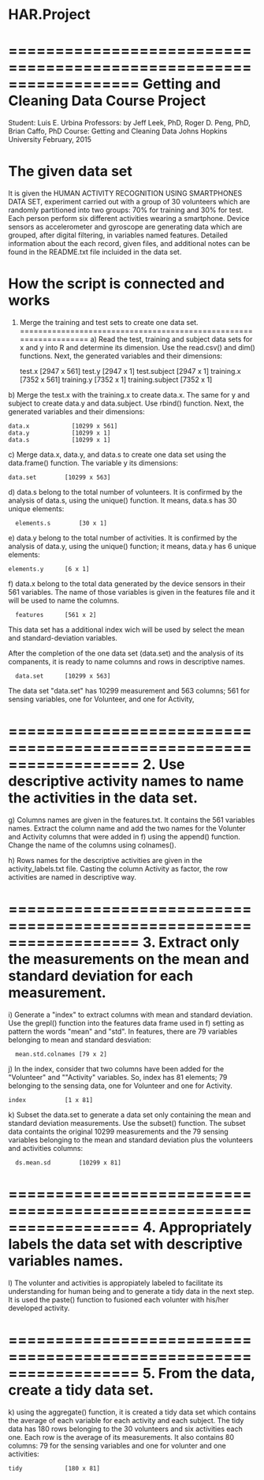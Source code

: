 # HAR.Project

==================================================================
Getting and Cleaning Data Course Project
==================================================================
Student: Luis E. Urbina
Professors: by Jeff Leek, PhD, Roger D. Peng, PhD, Brian Caffo, PhD
Course: Getting and Cleaning Data 
Johns Hopkins University
February, 2015

The given data set
==================================================================
It is given the HUMAN ACTIVITY RECOGNITION USING SMARTPHONES DATA
SET, experiment carried out with a group of 30 volunteers which are
randomly partitioned into two groups: 70% for training and 30% for 
test. Each person perform six different activities wearing a 
smartphone. Device sensors as accelerometer and gyroscope are 
generating data which are grouped, after digital filtering, in 
variables named features. Detailed information about the each 
record, given files, and additional notes can be found in the 
README.txt file incluided in the data set. 

How the script is connected and works
==================================================================
1. Merge the training and test sets to create one data set.
==================================================================
a) Read the test, training and subject data sets for x and y into R
   and determine its dimension. Use the read.csv() and dim() functions.
   Next, the generated variables and their dimensions:

    test.x			      [2947 x 561]
  	test.y			      [2947 x 1]
  	test.subject		  [2947 x 1]
  	training.x        [7352 x 561]
  	training.y		    [7352 x 1]
  	training.subject	[7352 x 1]	

b) Merge the test.x with the training.x to create data.x. The same 
   for y and subject to create data.y and data.subject. Use rbind() 
   function. Next, the generated variables and their dimensions:

  	data.x			  [10299 x 561]
  	data.y			  [10299 x 1]
  	data.s			  [10299 x 1]

c) Merge data.x, data.y, and data.s to create one data set using 
   the data.frame() function. The variable y its dimensions:

  	data.set		[10299 x 563]

d) data.s belong to the total number of volunteers. It is confirmed
   by the analysis of data.s, using the unique() function. It means, 
   data.s has 30 unique elements:

	  elements.s		[30 x 1]

e) data.y belong to the total number of activities. It is confirmed
   by the analysis of data.y, using the unique() function; it means,
   data.y has 6 unique elements:

  	elements.y		[6 x 1]

f) data.x belong to the total data generated by the device sensors 
   in their 561 variables. The name of those variables is given in 
   the features file and it will be used to name the columns. 

	  features		[561 x 2]

   This data set has a additional index wich will be used by select
   the mean and standard-deviation variables.

   After the completion of the one data set (data.set) and the analysis
   of its companents, it is ready to name columns and rows in descriptive
   names. 

	  data.set		[10299 x 563]

   The data set "data.set" has 10299 measurement and 563 columns; 
   561 for sensing variables, one for Volunteer, and one for Activity,  

==================================================================
2. Use descriptive activity names to name the activities in the data set.
==================================================================
g) Columns names are given in the features.txt. It contains the 561 
   variables names. Extract the column name and add the two names for 
   the Volunter and Activity columns that were added in f) using the 
   append() function. Change the name of the columns using colnames().

h) Rows names for the descriptive activities are given in the 
   activity_labels.txt file. Casting the column Activity as factor, 
   the row activities are named in descriptive way. 


==================================================================
3. Extract only the measurements on the mean and standard deviation
   for each measurement.
==================================================================

i) Generate a "index" to extract columns with mean and standard 
   deviation. Use the grepl() function into the features data 
   frame used in f) setting as pattern the words "mean" and "std".
   In features, there are 79 variables belonging to mean and 
   standard desviation:

	  mean.std.colnames	[79 x 2]

j) In the index, consider that two columns have been added for the 
   "Volunteer" and ""Activity" variables. So, index has 81 elements;
   79 belonging to the sensing data, one for Volunteer and one for
   Activity. 
	
  	index			[1 x 81]

k) Subset the data.set to generate a data set only containing the 
   mean and standard deviation measurements. Use the subset() function.
   The subset data containts the original 10299 measurements and the 
   79 sensing variables belonging to the mean and standard deviation
   plus the volunteers and activities columns:

	  ds.mean.sd		[10299 x 81] 


==================================================================
4. Appropriately labels the data set with descriptive variables names.
==================================================================

l) The volunter and activities is appropiately labeled to facilitate
   its understanding for human being and to generate a tidy data in 
   the next step. It is used the paste() function to fusioned each
   volunter with his/her developed activity.

==================================================================
5. From the data, create a tidy data set.
==================================================================

k) using the aggregate() function, it is created a tidy data set which 
   contains the average of each variable for each activity and each 
   subject. The tidy data has 180 rows belonging to the 30 volunteers
   and six activities each one. Each row is the average of its 
   measurements. It also contains 80 columns: 79 for the sensing 
   variables and one for volunter and one activities:

  	tidy			[180 x 81]

 



